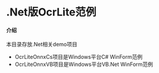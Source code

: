 # .Net版OcrLite范例

#### 介绍
本目录存放.Net相关demo项目
* OcrLiteOnnxCs项目是Windows平台C# WinForm范例
* OcrLiteOnnxVB项目是Windows平台VB.Net WinForm范例
